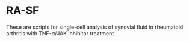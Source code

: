 # RA-SF
These are scripts for single-cell analysis of synovial fluid in rheumatoid arthritis with TNF-α/JAK inhibitor treatment.
